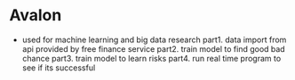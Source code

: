 # Avalon
* used for machine learning and big data research
part1. data import from api provided by free finance service
part2. train model to find good bad chance
part3. train model to learn risks
part4. run real time program to see if its successful
